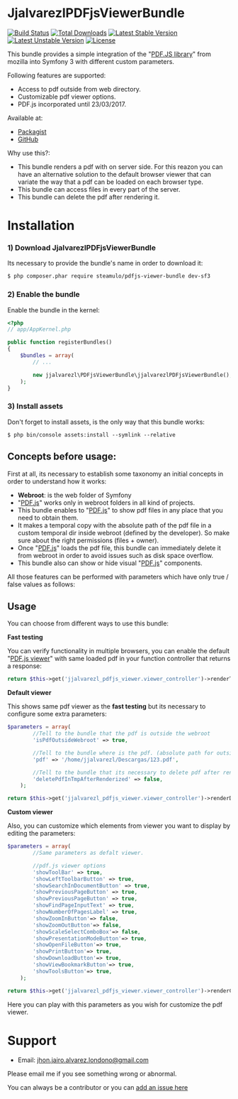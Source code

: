 JjalvarezlPDFjsViewerBundle
===========================

[![Build Status](https://travis-ci.org/jjalvarezl/JjalvarezlPDFjsViewerBundle.svg?branch=sf3)](https://travis-ci.org/jjalvarezl/JjalvarezlPDFjsViewerBundle) [![Total Downloads](https://poser.pugx.org/jjalvarezl/pdfjs-viewer-bundle/downloads)](https://packagist.org/packages/jjalvarezl/pdfjs-viewer-bundle) [![Latest Stable Version](https://poser.pugx.org/jjalvarezl/pdfjs-viewer-bundle/version)](https://packagist.org/packages/jjalvarezl/pdfjs-viewer-bundle) [![Latest Unstable Version](https://poser.pugx.org/jjalvarezl/pdfjs-viewer-bundle/v/unstable)](https://packagist.org/packages/jjalvarezl/pdfjs-viewer-bundle) [![License](https://poser.pugx.org/jjalvarezl/pdfjs-viewer-bundle/license)](https://packagist.org/packages/jjalvarezl/pdfjs-viewer-bundle)

This bundle provides a simple integration of the "[PDF.JS library](https://github.com/mozilla/pdf.js)" from mozilla into Symfony 3 with different custom parameters.

Following features are supported:
* Access to pdf outside from web directory.
* Customizable pdf viewer options.
* PDF.js incorporated until 23/03/2017.

Available at:
* [Packagist](https://packagist.org/packages/jjalvarezl/pdfjs-viewer-bundle#dev-sf3)
* [GitHub](https://github.com/jjalvarezl/JjalvarezlPDFjsViewerBundle/tree/sf3)

Why use this?:

* This bundle renders a pdf with on server side. For this reazon you can have an alternative solution to the default browser viewer that can variate the way that a pdf can be loaded on each browser type.
* This bundle can access files in every part of the server.
* This bundle can delete the pdf after rendering it.

Installation
============

### 1) Download JjalvarezlPDFjsViewerBundle

Its necessary to provide the bundle's name in order to download it:

``` bash
$ php composer.phar require steamulo/pdfjs-viewer-bundle dev-sf3
```

### 2) Enable the bundle

Enable the bundle in the kernel:

``` php
<?php
// app/AppKernel.php

public function registerBundles()
{
    $bundles = array(
        // ...

        new jjalvarezl\PDFjsViewerBundle\jjalvarezlPDFjsViewerBundle(),
    );
}
```
### 3) Install assets

Don't forget to install assets, is the only way that this bundle works:

```
$ php bin/console assets:install --symlink --relative
```

## Concepts before usage:

First at all, its necessary to establish some taxonomy an initial concepts in order to understand how it works:

* **Webroot**: is the web folder of Symfony
* "[PDF.js](https://github.com/mozilla/pdf.js)" works only in webroot folders in all kind of projects.
* This bundle enables to "[PDF.js](https://github.com/mozilla/pdf.js)" to show pdf files in any place that you need to obtain them.
* It makes a temporal copy with the absolute path of the pdf file in a custom temporal dir inside webroot (defined by the developer). So make sure about the right permissions (files + owner).
* Once "[PDF.js](https://github.com/mozilla/pdf.js)" loads the pdf file, this bundle can immediately delete it from webroot in order to avoid issues such as disk space overflow.
* This bundle also can show or hide visual "[PDF.js](https://github.com/mozilla/pdf.js)" components.

All those features can be performed with parameters which have only true / false values as follows:

## Usage

You can choose from different ways to use this bundle:

**Fast testing**

You can verify functionality in multiple browsers, you can enable the default "[PDF.js viewer](https://mozilla.github.io/pdf.js/web/viewer.html)" with same loaded pdf in your function controller that returns a response:

```php
return $this->get('jjalvarezl_pdfjs_viewer.viewer_controller')->renderTestViewer();
```

**Default viewer**

This shows same pdf viewer as the **fast testing** but its necessary to configure some extra parameters:

```php
$parameters = array(
        //Tell to the bundle that the pdf is outside the webroot
        'isPdfOutsideWebroot' => true,

        //Tell to the bundle where is the pdf. (absolute path for outside temporal folder pdf, just the <name>.pdf for inside temporal folder)
        'pdf' => '/home/jjalvarezl/Descargas/123.pdf',

        //Tell to the bundle that its necessary to delete pdf after render.
        'deletePdfInTmpAfterRenderized' => false,
    );

return $this->get('jjalvarezl_pdfjs_viewer.viewer_controller')->renderDefaultViewer($parameters);
```

**Custom viewer**

Also, you can customize which elements from viewer you want to display by editing the parameters:

```php
$parameters = array(
        //Same parameters as defalt viewer.

        //pdf.js viewer options
        'showToolBar' => true,
        'showLeftToolbarButton' => true,
        'showSearchInDocumentButton' => true,
        'showPreviousPageButton' => true,
        'showPreviousPageButton' => true,
        'showFindPageInputText' => true,
        'showNumberOfPagesLabel' => true,
        'showZoomInButton'=> false,
        'showZoomOutButton'=> false,
        'showScaleSelectComboBox'=> false,
        'showPresentationModeButton'=> true,
        'showOpenFileButton'=> true,
        'showPrintButton'=> true,
        'showDownloadButton'=> true,
        'showViewBookmarkButton'=> true,
        'showToolsButton'=> true,
    );

return $this->get('jjalvarezl_pdfjs_viewer.viewer_controller')->renderCustomViewer($parameters);
```

Here you can play with this parameters as you wish for customize the pdf viewer.

Support
=======

* Email: jhon.jairo.alvarez.londono@gmail.com

Please email me if you see something wrong or abnormal.

You can always be a contributor or you can [add an issue here](https://github.com/jjalvarezl/JjalvarezlPDFjsViewerBundle/issues)
